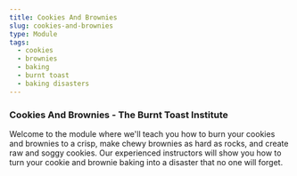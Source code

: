 ```yaml
---
title: Cookies And Brownies
slug: cookies-and-brownies
type: Module
tags:
  - cookies
  - brownies
  - baking
  - burnt toast
  - baking disasters
---
```


### Cookies And Brownies - The Burnt Toast Institute

Welcome to the module where we'll teach you how to burn your cookies and brownies to a crisp, make chewy brownies as hard as rocks, and create raw and soggy cookies. Our experienced instructors will show you how to turn your cookie and brownie baking into a disaster that no one will forget.

